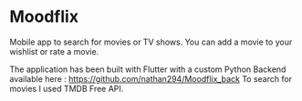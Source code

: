 # Moodflix

Mobile app to search for movies or TV shows. You can add a movie to your wishlist or rate a movie.

The application has been built with Flutter with a custom Python Backend available here : https://github.com/nathan294/Moodflix_back
To search for movies I used TMDB Free API.
